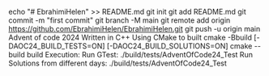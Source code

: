 echo "# EbrahimiHelen" >> README.md
git init
git add README.md
git commit -m "first commit"
git branch -M main
git remote add origin https://github.com/EbrahimiHelen/EbrahimiHelen.git
git push -u origin main
Advent of code 2024
Written in C++
Using CMake to built
cmake -Bbuild [-DAOC24_BUILD_TESTS=ON] [-DAOC24_BUILD_SOLUTIONS=ON]
cmake --build build
Execution: Run GTest: ./build/tests/AdventOfCode24_Test
Run Solutions from different days: ./build/tests/AdventOfCode24_Test
